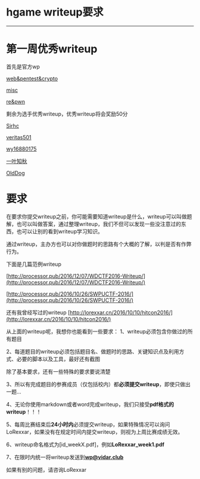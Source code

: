 # hgame writeup要求

---
# 第一周优秀writeup #

首先是官方wp

[web&pentest&crypto](http://heartsky.info/2017/01/21/HCTF-GAME-week1-writeup/)

[misc](./week1/hgame_week1_misc_writeup.pdf)

[re&pwn](./week1/HGAME_week1_re&pwn.pdf)

剩余为选手优秀writeup，优秀writeup将会奖励50分

[Sirhc](./week1/Sirhc_week1.pdf)

[veritas501](./week1/wp-veritas501.pdf)

[wy16880175](./week1/wy16880175_week1.pdf)

[一叶知秋](./week1/一叶知秋_week1.pdf)

[OldDog](./week1/OldDog_week1.pdf)

# 要求 #

在要求你提交writeup之前，你可能需要知道writeup是什么，writeup可以叫做题解，也可以叫做答案，通过整理writeup，我们不但可以发现一些没注意过的东西，也可以让别的看到writeup学习知识。

通过writeup，主办方也可以对你做题时的思路有个大概的了解，以判是否有作弊行为。

下面是几篇范例writeup

[http://processor.pub/2016/12/07/WDCTF2016-Writeup/](http://processor.pub/2016/12/07/WDCTF2016-Writeup/)

[http://processor.pub/2016/10/26/SWPUCTF-2016/](http://processor.pub/2016/10/26/SWPUCTF-2016/)

还有我曾经写过的writeup
[http://lorexxar.cn/2016/10/10/hitcon2016/](http://lorexxar.cn/2016/10/10/hitcon2016/)

从上面的writeup呢，我想你也能看到一些要求：
1、writeup必须包含你做过的所有题目

2、每道题目的writeup必须包括题目名、做题时的思路、关键知识点及利用方式、必要的脚本以及工具，最好还有截图

除了基本要求，还有一些特殊的要求要说清楚

3、所以有完成题目的参赛成员（仅包括校内）都**必须提交writeup**，即使只做出一题...

4、无论你使用markdown或者word完成writeup，我们只接受**pdf格式的writeup**！！！

5、每周比赛结束后**24小时内**必须提交writeup，如果特殊情况可以询问LoRexxar，如果没有在规定时间内提交writeup，则视为上周比赛成绩无效。

6、writeup命名格式为[id_weekX.pdf]，例如**LoRexxar_week1.pdf**

7、在限时内统一将writeup发送到**wp@vidar.club**


如果有别的问题，请咨询LoRexxar


